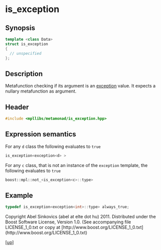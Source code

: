 # is_exception

## Synopsis

```cpp
template <class Data>
struct is_exception
{
  // unspecified
};
```

## Description

Metafunction checking if its argument is an [exception](exception.html) value.
It expects a nullary metafunction as argument.

## Header

```cpp
#include <mpllibs/metamonad/is_exception.hpp>
```

## Expression semantics

For any `d` class the following evaluates to `true`

```cpp
is_exception<exception<d> >
```

For any `c` class, that is not an instance of the `exception` template, the
following evaluates to `true`

```cpp
boost::mpl::not_<is_exception<c>::type>
```

## Example

```cpp
typedef is_exception<exception<int>::type> always_true;
```

<p class="copyright">
Copyright Abel Sinkovics (abel at elte dot hu) 2011.
Distributed under the Boost Software License, Version 1.0.
(See accompanying file LICENSE_1_0.txt or copy at
[http://www.boost.org/LICENSE_1_0.txt](http://www.boost.org/LICENSE_1_0.txt)
</p>

[[up]](reference.html)



